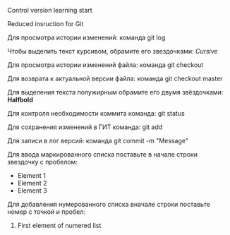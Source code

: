 Control version learning start

Reduced insruction for Git

Для просмотра истории изменений: команда git log

Чтобы выделить текст курсивом, обрамите его звездочками:
*Cursive*

Для просмотра истории изменений файла: команда git checkout

Для возврата к актуальной версии файла: команда git checkout master

Для выделения текста полужирным обрамите его двумя звёздочками:
**Halfbold**

Для контроля необходимости коммита команда: git status

Для сохранения изменений в ГИТ команда: git add

Для записи в лог версий: команда git commit -m "Message"

Для ввода маркированного списка поставьте в начале строки звездочку с пробелом:
* Element 1
* Element 2
* Element 3

Для добавления нумерованного списка вначале строки поставьте номер с точкой и пробел:
1. First element of numered list

